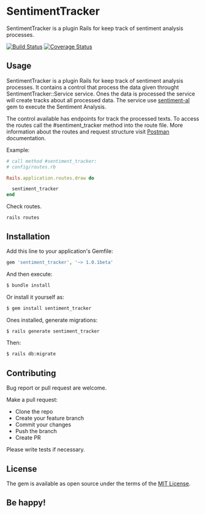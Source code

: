 # SentimentTracker

SentimentTracker is a plugin Rails for keep track of sentiment analysis processes.

[![Build Status](https://travis-ci.org/armando1339/sentiment_tracker.svg?branch=master)](https://travis-ci.org/armando1339/sentiment_tracker) [![Coverage Status](https://coveralls.io/repos/github/armando1339/sentiment_tracker/badge.svg?branch=master)](https://coveralls.io/github/armando1339/sentiment_tracker?branch=master)

## Usage

SentimentTracker is a plugin Rails for keep track of sentiment analysis processes. It contains a control that process the data given throught SentimentTracker::Service service. Ones the data is processed the service will create tracks about all processed data. The service use [sentiment-al](https://github.com/armando1339/sentiment-al) gem to execute the Sentiment Analysis.

The control available has endpoints for track the processed texts. To access the routes call the #sentiment_tracker method into the route file. More information about the routes and request structure visit [Postman](https://documenter.getpostman.com/view/2691667/TVRn3Sen) documentation.

Example:

```ruby
# call method #sentiment_tracker:
# config/routes.rb

Rails.application.routes.draw do

  sentiment_tracker
end

```

Check routes.

```bach
rails routes
```

## Installation

Add this line to your application's Gemfile:

```ruby
gem 'sentiment_tracker', '~> 1.0.1beta'
```

And then execute:

```bash
$ bundle install
```

Or install it yourself as:

```bash
$ gem install sentiment_tracker
```

Ones installed, generate migrations:

```bash
$ rails generate sentiment_tracker
```

Then:

```bash
$ rails db:migrate
```

## Contributing

Bug report or pull request are welcome.

Make a pull request:

- Clone the repo
- Create your feature branch
- Commit your changes
- Push the branch
- Create PR

Please write tests if necessary.

## License

The gem is available as open source under the terms of the [MIT License](https://opensource.org/licenses/MIT).

## Be happy!
